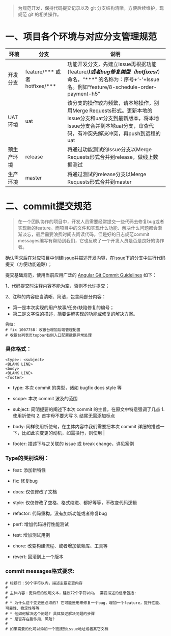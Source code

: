 >为规范开发，保持代码提交记录以及 git 分支结构清晰，方便后续维护，现规范 git 的相关操作。

# 一、项目各个环境与对应分支管理规范

| 环境 | 分支 | 说明 |
|----- | ----- | ----- |
| 开发分支 | feature/*** 或者 hotfixes/*** | 功能开发分支，先建立Issue再根据功能 (feature/***)或者bug修复类型（hotfixes/***） 命名，“***” 的名称为：序号+‘-’+Issue名。例如“feature/8-schedule-order-payment-h5”|
| UAT环境 | uat | 该分支的操作较为频繁，请本地操作，别用Merge Requests形式。更新本地的Issue分支和uat分支到最新版本，将本地Issue分支合并到本地uat分支，审查代码，有冲突先解决冲突，再push到远程的uat |
| 预生产环境 | release | 将通过功能测试的Issue分支以Merge Requests形式合并到release，做线上数据测试 |
| 生产环境 | master | 将通过测试的release分支以Merge Requests形式合并到master |

# 二、commit提交规范

> 在一个团队协作的项目中，开发人员需要经常提交一些代码去修复bug或者实现新的feature。而项目中的文件和实现什么功能、解决什么问题都会渐渐淡忘，最后需要浪费时间去阅读代码。但是好的日志规范commit messages编写有帮助到我们，它也反映了一个开发人员是否是良好的协作者。

确认需求后在对应项目中创建issue并描述开发内容，在issue下的分支中进行代码提交（方便功能追踪）；

提交基础规范，使用当前应用广泛的 [Angular Git Commit Guidelines](https://github.com/angular/angular.js/blob/master/DEVELOPERS.md#-git-commit-guidelines) 如下：

1、代码提交时注释内容不能为空，否则不允许提交；

2、注释的内容应当清晰、简洁，包含两部分内容：

   - 第一是本次实现的用户故事/任务/缺陷修复的编号；
   - 第二是文字性的描述，简要讲解实现的功能或修复的解决方案。

    例如：
    # fix 1007758：收银台增加后端管理配置
    # 收银台列表页topbar右侧入口配置数据异常处理


### 具体格式：

```
<type>: <subject>
<BLANK LINE>
<body>
<BLANK LINE>
<footer>
```
- type: 本次 commit 的类型，诸如 bugfix docs style 等

- scope: 本次 commit 波及的范围

- subject: 简明扼要的阐述下本次 commit 的主旨，在原文中特意强调了几点 1. 使用祈使句 2. 首字母不要大写 3. 结尾无需添加标点

- body: 同样使用祈使句，在主体内容中我们需要把本次 commit 详细的描述一下，比如此次变更的动机，如需换行，则使用 |

- footer: 描述下与之关联的 issue 或 break change，详见案例

### Type的类别说明：

- feat: 添加新特性

- fix: 修复bug

- docs: 仅仅修改了文档

- style: 仅仅修改了空格、格式缩进、都好等等，不改变代码逻辑

- refactor: 代码重构，没有加新功能或者修复bug

- perf: 增加代码进行性能测试

- test: 增加测试用例

- chore: 改变构建流程、或者增加依赖库、工具等

- revert: 回滚到上一个版本

### commit messages格式要求:

```
# 标题行：50个字符以内，描述主要变更内容
#
# 主体内容：更详细的说明文本，建议72个字符以内。 需要描述的信息包括:
#
# * 为什么这个变更是必须的? 它可能是用来修复一个bug，增加一个feature，提升性能、可靠性、稳定性等等
# * 他如何解决这个问题? 具体描述解决问题的步骤
# * 是否存在副作用、风险? 
#
# 如果需要的化可以添加一个链接到issue地址或者其它文档
```
